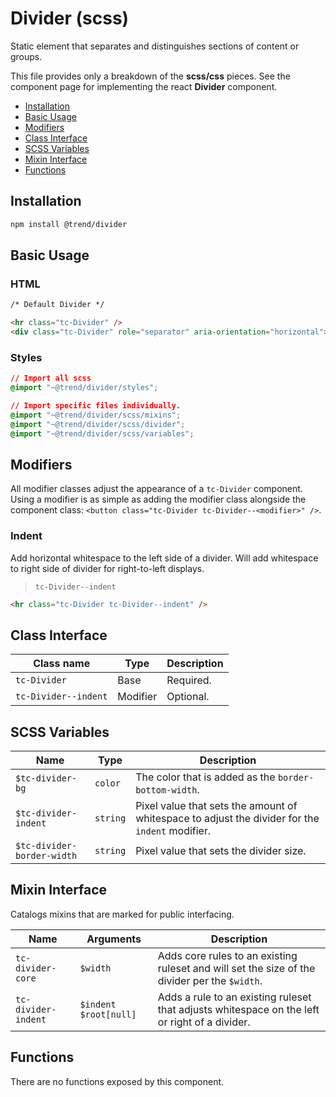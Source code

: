 # Divider (scss)

Static element that separates and distinguishes sections of content or groups.

This file provides only a breakdown of the **scss/css** pieces.  See the component page for implementing the react **Divider** component.

* [Installation](#installation)
* [Basic Usage](#usage)
* [Modifiers](#modifiers)
* [Class Interface](#classes)
* [SCSS Variables](#variables)
* [Mixin Interface](#mixins)
* [Functions](#functions)

## <a name="installation"></a> Installation

```bash
npm install @trend/divider
```

## <a name="usage"></a> Basic Usage

### HTML

```html
/* Default Divider */

<hr class="tc-Divider" />
<div class="tc-Divider" role="separator" aria-orientation="horizontal"></div>
```
### Styles

```css
// Import all scss
@import "~@trend/divider/styles";

// Import specific files individually.
@import "~@trend/divider/scss/mixins";
@import "~@trend/divider/scss/divider";
@import "~@trend/divider/scss/variables";
```

## <a name="modifiers"></a> Modifiers

All modifier classes adjust the appearance of a `tc-Divider` component.  Using a modifier is as simple as adding the modifier class alongside the component class: `<button class="tc-Divider tc-Divider--<modifier>" />`.

### Indent

Add horizontal whitespace to the left side of a divider.  Will add whitespace to right side of divider for right-to-left displays.

> `tc-Divider--indent`

```html
<hr class="tc-Divider tc-Divider--indent" />
```

## <a name="classes"></a> Class Interface

Class name | Type | Description
--- | --- | ---
`tc-Divider` | Base | Required.
`tc-Divider--indent` | Modifier | Optional.


## <a name="variables"></a> SCSS Variables

Name | Type | Description
--- | --- | ---
`$tc-divider-bg` | `color` | The color that is added as the `border-bottom-width`.
`$tc-divider-indent` | `string` | Pixel value that sets the amount of whitespace to adjust the divider for the `indent` modifier.
`$tc-divider-border-width` | `string` | Pixel value that sets the divider size.

## <a name="mixins"></a> Mixin Interface

Catalogs mixins that are marked for public interfacing.

Name | Arguments | Description
--- | --- | ----
`tc-divider-core` | `$width` | Adds core rules to an existing ruleset and will set the size of the divider per the `$width`.
`tc-divider-indent` | `$indent` `$root[null]` | Adds a rule to an existing ruleset that adjusts whitespace on the left or right of a divider.

## <a name="functions"></a> Functions

There are no functions exposed by this component.
